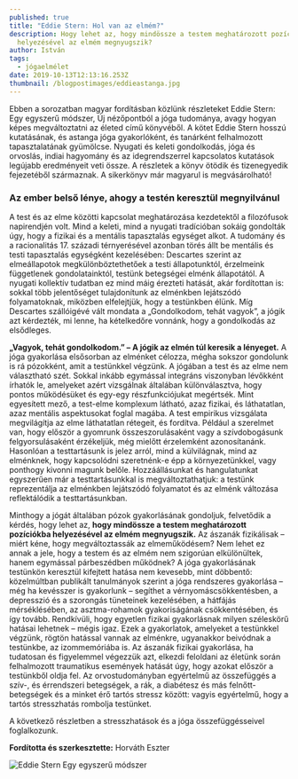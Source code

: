```yaml
---
published: true
title: "Eddie Stern: Hol van az elmém?"
description: Hogy lehet az, hogy mindössze a testem meghatározott pozíciókba
  helyezésével az elmém megnyugszik?
author: István
tags:
  - jógaelmélet
date: 2019-10-13T12:13:16.253Z
thumbnail: /blogpostimages/eddieastanga.jpg
---
```

Ebben a sorozatban magyar fordításban közlünk részleteket Eddie Stern: Egy egyszerű módszer, Új nézőpontból a jóga tudománya, avagy hogyan képes megváltoztatni az életed című könyvéből. A kötet Eddie Stern hosszú kutatásának, és astanga jóga gyakorlóként, és tanárként felhalmozott tapasztalatának gyümölcse. Nyugati és keleti gondolkodás, jóga és orvoslás, indiai hagyomány és az idegrendszerrel kapcsolatos kutatások legújabb eredményeit veti össze. A részletek a könyv ötödik és tizenegyedik fejezetéből származnak. A sikerkönyv már magyarul is megvásárolható! 

### Az ember belső lénye, ahogy a testén keresztül megnyilvánul

A test és az elme közötti kapcsolat meghatározása kezdetektől a filozófusok napirendjén volt. Mind a keleti, mind a nyugati tradícióban sokáig gondolták úgy, hogy a fizikai és a mentális tapasztalás egységet alkot. A tudomány és a racionalitás  17. századi térnyerésével azonban törés állt be mentális és testi tapasztalás egységként kezelésében: Descartes szerint az elmeállapotok megkülönböztethetőek a testi állapotunktól, érzelmeink függetlenek gondolatainktól, testünk betegségei elménk állapotától. A nyugati kollektív tudatban ez mind máig érezteti hatását, akár fordítottan is: sokkal több jelentőséget tulajdonítunk az elménkben lejátszódó folyamatoknak, miközben elfelejtjük, hogy a testünkben élünk. Míg Descartes szállóigévé vált mondata a „Gondolkodom, tehát vagyok”, a jógik azt kérdezték, mi lenne, ha kételkedőre vonnánk, hogy a gondolkodás az elsődleges.

**„Vagyok, tehát gondolkodom.” – A jógik az elmén túl keresik a lényeget.** A jóga gyakorlása elsősorban az elménket célozza, mégha sokszor gondolunk is rá pózokként, amit a testünkkel végzünk. A jógában a test és az elme nem választható szét. Sokkal inkább egymással integráns viszonyban lévőkként írhatók le, amelyeket azért vizsgálnak általában különválasztva, hogy pontos működésüket és egy-egy részfunkciójukat megértsék. Mint egyesített mező, a test-elme komplexum látható, azaz fizikai, és láthatatlan, azaz mentális aspektusokat foglal magába. A test empirikus vizsgálata megvilágítja az elme láthatatlan rétegeit, és fordítva. Például a szerelmet van, hogy először a gyomrunk összeszorulásaként vagy a szívdobogásunk felgyorsulásaként érzékeljük, még mielőtt érzelemként azonosítanánk. Hasonlóan a testtartásunk is jelez arról, mind a külvilágnak, mind az elménknek, hogy kapcsolódni szeretnénk-e épp a környezetünkkel, vagy ponthogy kivonni magunk belőle. Hozzáállásunkat és hangulatunkat egyszerűen már a testtartásunkkal is megváltoztathatjuk: a testünk reprezentálja az elménkben lejátszódó folyamatot és az elménk változása reflektálódik a testtartásunkban.

Minthogy a jógát általában pózok gyakorlásának gondoljuk, felvetődik a kérdés, hogy lehet az, **hogy mindössze a testem meghatározott pozíciókba helyezésével az elmém megnyugszik.** Az ászanák fizikálisak – miért kéne, hogy megváltoztassák az elmeműködésem? Nem lehet ez annak a jele, hogy a testem és az elmém nem szigorúan elkülönültek, hanem egymással párbeszédben működnek? A jóga gyakorlásának testünkön keresztül kifejtett hatása nem kevesebb, mint döbbentő: közelmúltban publikált tanulmányok szerint a jóga rendszeres gyakorlása – még ha kevésszer is gyakorlunk – segíthet a vérnyomáscsökkentésben, a depresszió és a szorongás tüneteinek kezelésében, a hátfájás mérséklésében, az asztma-rohamok gyakoriságának csökkentésében, és így tovább. Rendkívüli, hogy egyetlen fizikai gyakorlásnak milyen széleskörű hatásai lehetnek – mégis igaz. Ezek a gyakorlatok, amelyeket a testünkkel végzünk, rögtön hatással vannak az elménkre, ugyanakkor beivódnak a testünkbe, az izommemóriába is. Az ászanák fizikai gyakorlása, ha tudatosan és figyelemmel végezzük azt, elkezdi feloldani az életünk során felhalmozott traumatikus események hatását úgy, hogy azokat először a testünkből oldja fel. Az orvostudományban egyértelmű az összefüggés a szív-, és érrendszeri betegségek, a rák, a diabétesz és más felnőtt-betegségek és a minket érő tartós stressz között: vagyis egyértelmű, hogy a tartós stresszhatás rombolja testünket.

A következő részletben a stresszhatások és a jóga összefüggésseivel foglalkozunk.

**Fordította és szerkesztette:** Horváth Eszter

![Eddie Stern Egy egyszerű módszer](/blogpostimages/eddie_stern.jpg)
